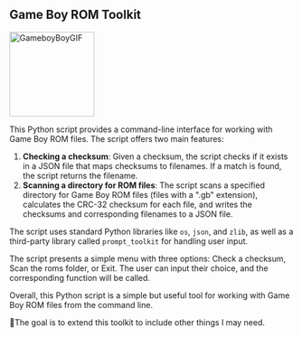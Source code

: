 ## Game Boy ROM Toolkit

<img src="https://user-images.githubusercontent.com/17799879/220471133-00be7357-4d28-4f91-8e82-932bb2a06783.gif" alt="GameboyBoyGIF" width="150" height="150">


This Python script provides a command-line interface for working with Game Boy ROM files. The script offers two main features:

1. **Checking a checksum**: Given a checksum, the script checks if it exists in a JSON file that maps checksums to filenames. If a match is found, the script returns the filename.
2. **Scanning a directory for ROM files**: The script scans a specified directory for Game Boy ROM files (files with a ".gb" extension), calculates the CRC-32 checksum for each file, and writes the checksums and corresponding filenames to a JSON file.

The script uses standard Python libraries like `os`, `json`, and `zlib`, as well as a third-party library called `prompt_toolkit` for handling user input. 

The script presents a simple menu with three options: Check a checksum, Scan the roms folder, or Exit. The user can input their choice, and the corresponding function will be called. 

Overall, this Python script is a simple but useful tool for working with Game Boy ROM files from the command line.

🤞The goal is to extend this toolkit to include other things I may need.
